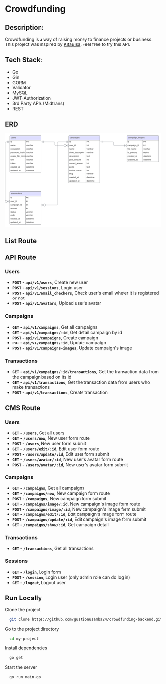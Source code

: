 
# Crowdfunding

## Description:

Crowdfunding is a way of raising money to finance projects or business. This project was inspired by [KitaBisa](https://kitabisa.com/). Feel free to try this API.

## Tech Stack:

* Go
* Gin
* GORM
* Validator
* MySQL
* JWT-Authorization
* 3rd Party APIs (Midtrans)
* REST

## ERD

![ERD Crowdfunding](./misc/erd_crowdfunding.svg)

## List Route

## API Route
### Users
- **`POST` - `api/v1/users`**, Create new user
- **`POST` - `api/v1/sessions`**, Login user
- **`POST` - `api/v1/email_checkers`**, Check user's email wheter it is registered or not
- **`POST` - `api/v1/avatars`**, Upload user's avatar

### Campaigns
- **`GET` - `api/v1/campaigns`**, Get all campaigns
- **`GET` - `api/v1/campaigns/:id`**, Get detail campaign by id
- **`POST` - `api/v1/campaigns`**, Create campaign
- **`PUT` - `api/v1/campaigns/:id`**, Update campaign
- **`POST` - `api/v1/campaigns-images`**, Update campaign's image

### Transactions
- **`GET` - `api/v1/campaigns/:id/transactions`**, Get the transaction data from the campaign based on its id
- **`GET` - `api/v1/transactions`**, Get the transaction data from users who make transactions
- **`POST` - `api/v1/transactions`**, Create transaction

## CMS Route
### Users
- **`GET` - `/users`**, Get all users
- **`GET` - `/users/new`**, New user form route
- **`POST` - `/users`**, New user form submit
- **`GET` - `/users/edit/:id`**, Edit user form route
- **`POST` - `/users/update/:id`**, Edit user form submit
- **`GET` - `/users/avatar/:id`**, New user's avatar form route
- **`POST` - `/users/avatar/:id`**, New user's avatar form submit

### Campaigns
- **`GET` - `/campaigns`**, Get all campaigns
- **`GET` - `/campaigns/new`**, New campaign form route
- **`POST` - `/campaigns`**, New campaign form submit
- **`GET` - `/campaigns/image/:id`**, New campaign's image form route
- **`POST` - `/campaigns/image/:id`**, New campaign's image form submit
- **`GET` - `/campaigns/edit/:id`**, Edit campaign's image form route
- **`POST` - `/campaigns/update/:id`**, Edit campaign's image form submit
- **`GET` - `/campaigns/show/:id`**, Get campaign detail

### Transactions
- **`GET` - `/transactions`**, Get all transactions

### Sessions
- **`GET` - `/login`**, Login form
- **`POST` - `/session`**, Login user (only admin role can do log in)
- **`GET` - `/logout`**, Logout user

## Run Locally

Clone the project

```bash
  git clone https://github.com/gustionusamba24/crowdfunding-backend.git
```

Go to the project directory

```bash
  cd my-project
```

Install dependencies

```bash
  go get
```

Start the server

```bash
  go run main.go
```


